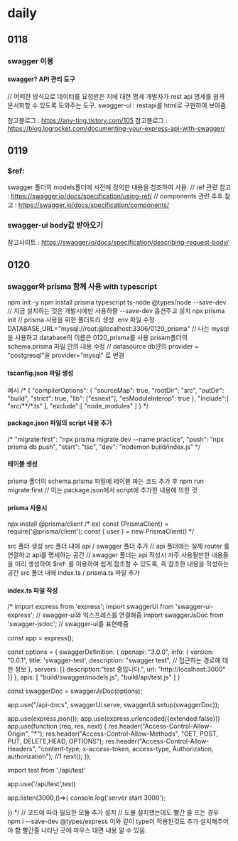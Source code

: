 # daily

## 0118 
### swagger 이용
#### swagger? API 관리 도구

// 어떠한 방식으로 데이터를 요청받은 지에 대한 명세
개발자가 rest api 명세를 쉽게 문서화할 수 있도록 도와주는 도구.
swagger-ui : restapi를 html로 구현하여 보여줌.

참고블로그 : https://any-ting.tistory.com/105
참고블로그 : https://blog.logrocket.com/documenting-your-express-api-with-swagger/

## 0119
### $ref: 
swagger 폴더의 models폴더에 사전에 정의한 내용을 참조하여 사용.
// ref 관련 참고 : https://swagger.io/docs/specification/using-ref/
// components 관련 추후 참고 : https://swagger.io/docs/specification/components/

### swagger-ui body값 받아오기
참고사이트 : https://swagger.io/docs/specification/describing-request-body/


## 0120 
### swagger와 prisma 함께 사용 with typescript
npm init -y
npm install prisma typescript ts-node @types/node --save-dev  // 지금 설치하는 것은 개발시에만 사용하믈 --save-dev 옵션주고 설치
npx prisma init  // prisma 사용을 위한 폴더트리 생성
.env 파일 수정
DATABASE_URL="mysql://root:@localhost:3306/0120_prisma"
// 나는 mysql을 사용하고 database의 이름은 0120_prisma를 사용
prisam폴더의 schema.prisma 파일 안의 내용 수정
// datasource db안의 provider = "postgresql"을 provider="mysql" 로 변경
#### tsconfig.json 파일 생성
예시
/*
{
    "compilerOptions": {
      "sourceMap": true,
      "rootDir": "src",
      "outDir": "build",
      "strict": true,
      "lib": ["esnext"],
      "esModuleInterop": true
    },
    "include":[
        "src/**/*.ts"
    ],
    "exclude":[
        "node_modules"
    ]
  }
*/
#### package.json 파일의 script 내용 추가
/*
    "migrate:first": "npx prisma migrate dev --name practice",
    "push": "npx prisma db push",
    "start": "tsc",
    "dev": "nodemon build/index.js"
*/
#### 테이블 생성
prisma 폴더의 schema.prisma 파일에 테이블 짜는 코드 추가 후 
npm run migrate:first  // 이는 package.json에서 script에 추가한 내용에 의한 것
#### prisma 사용시
npx install @prisma/client
/*
ex)
const {PrismaClient} = require('@prisma/client');
const { user } = new PrismaClient()
*/

src 폴더 생성
src 폴더 내에 api / swagger 폴더 추가
// api 폴더에는 실제 router 를 연결하고 api를 명세하는 공간
// swagger 폴더는 api 작성시 자주 사용될만한 내용들을 미리 생성하여 $ref: 를 이용하여 쉽게 참조할 수 있도록, 즉 참조한 내용을 작성하는 공간
src 폴더 내에 index.ts / prisma.ts 파일 추가


#### index.ts 파일 작성
/*
import express from 'express';
import swaggerUi from 'swagger-ui-express';  // swagger-ui와 익스프레스를 연결해줌
import swaggerJsDoc from 'swagger-jsdoc';   // swagger-ui를 표현해줌

const app = express();

const options = {
    swaggerDefinition: {
        openapi: "3.0.0",
        info: {
            version: "0.0.1",
            title: 'swagger-test',
            description: "swagger test",
            // 접근하는 경로에 대한 정보
        },
        servers: [{
            description:"test 중입니다.",
            url: "http://localhost:3000"
        }]
    },
    apis: [
        "build/swagger/models.js",
        "build/api/test.js"
    ]
}

const swaggerDoc = swaggerJsDoc(options);

app.use("/api-docs", swaggerUi.serve, swaggerUi.setup(swaggerDoc));

app.use(express.json());
app.use(express.urlencoded({extended:false}))
app.use(function (req, res, next) {
    res.header("Access-Control-Allow-Origin", "*");
    res.header("Access-Control-Allow-Methods", "GET, POST, PUT, DELETE,HEAD, OPTIONS");
    res.header("Access-Control-Allow-Headers", "content-type, x-access-token, access-type, Authorization, authorization"); //1
    next();
});

import test from './api/test'

app.use('/api/test',test)


app.listen(3000,()=>{
    console.log('server start 3000');
    
})
*/
// 코드에 따라 필요한 모듈 추가 설치
// 도뮬 설치했는데도 빨간 줄 뜨는 경우
    npm i --save-dev @types/express 이와 같이 type이 적용된것도 추가 설치해주어야 함
    빨간줄 나타난 곳에 마우스 대면 내용 알 수 있음.
